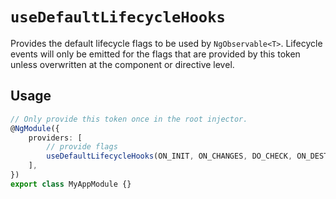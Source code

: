 # `useDefaultLifecycleHooks`

Provides the default lifecycle flags to be used by `NgObservable<T>`. Lifecycle events will only be emitted for the flags that are provided by this token unless overwritten at the component or directive level.

## Usage

```typescript
// Only provide this token once in the root injector.
@NgModule({
    providers: [
        // provide flags
        useDefaultLifecycleHooks(ON_INIT, ON_CHANGES, DO_CHECK, ON_DESTROY),
    ],
})
export class MyAppModule {}
```
